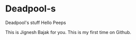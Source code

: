 # Deadpool-s
Deadpool's stuff
Hello Peeps

This is Jignesh Bajak for you.
This is my first time on Github.
